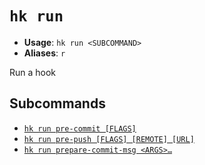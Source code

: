 # `hk run`

- **Usage**: `hk run <SUBCOMMAND>`
- **Aliases**: `r`

Run a hook

## Subcommands

- [`hk run pre-commit [FLAGS]`](/cli/run/pre-commit.md)
- [`hk run pre-push [FLAGS] [REMOTE] [URL]`](/cli/run/pre-push.md)
- [`hk run prepare-commit-msg <ARGS>…`](/cli/run/prepare-commit-msg.md)
